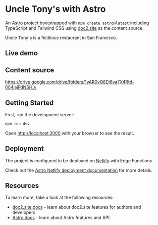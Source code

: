 # Uncle Tony's with Astro

An [Astro](https://astro.build/) project bootstrapped with [`npm create astro@latest`](https://docs.astro.build/en/getting-started/) including TypeScript and Tailwind CSS using [doc2.site](https://doc2.site) as the content source.

Uncle Tony's is a fictitious restaurant in San Francisco. 

## Live demo



## Content source

https://drive.google.com/drive/folders/1yAR0vQ6Di6va7X4Rtd-004iajFdNSH_v

## Getting Started

First, run the development server:

```bash
npm run dev
```

Open [http://localhost:3000](http://localhost:3000) with your browser to see the result.

## Deployment

The project is configured to be deployed on [Netlify](https://www.netlify.com/) with Edge Functions.

Check out the [Astro Netlify deployment documentation](https://docs.astro.build/en/guides/integrations-guide/netlify/) for more details.

## Resources

To learn more, take a look at the following resources:

- [doc2.site docs](https://doc2.site/documentation) - learn about doc2.site features for authors and developers.
- [Astro docs](https://docs.astro.build/) - learn about Astro features and API.
